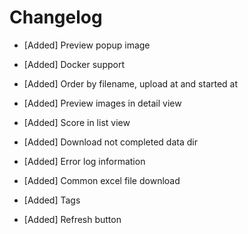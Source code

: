 # Changelog

* [Added] Preview popup image
* [Added] Docker support
* [Added] Order by filename, upload at and started at
* [Added] Preview images in detail view
* [Added] Score in list view
* [Added] Download not completed data dir
* [Added] Error log information

* [Added] Common excel file download
* [Added] Tags
* [Added] Refresh button
